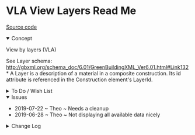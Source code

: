 # VLA View Layers Read Me

[Source code]( https://github.com/ladybug-tools/spider-gbxml-tools/blob/master/spider-gbxml-viewer/v-0-16-01/js-view-gbxml/vla-view-layers.js )

<details open >

<summary>Concept</summary>

View by layers (VLA)

See Layer schema: http://gbxml.org/schema_doc/6.01/GreenBuildingXML_Ver6.01.html#Link132
	* A Layer is a description of a material in a composite construction.  Its id attribute is referenced in the Construction element's LayerId.

</details>

<details>

<summary>To Do / Wish List</summary>


</details>

<details open>

<summary>Issues</summary>

* 2019-07-22 ~ Theo ~ Needs a cleanup
* 2019-06-28 ~ Theo ~ Not displaying all available data nicely

</details>

<details>

<summary>Change Log</summary>

### 2019-07-22 ~ Theo

VLA 0.17.00-1vla

* R - VLA.js: Cleanup

### 2019-07-20 ~ Theo

VLA 0.17.00-0vla

* R - VLA.js: First commit

### 2019-06-28 ~ Theo

VBL 0.16-01-1vbl

* F - First commit

</details>
